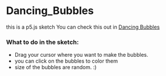 # Dancing_Bubbles
this is a p5.js sketch
You can check this out in [Dancing Bubbles](https://paatni22.github.io/Dancing_Bubbles/)
### What to do in the sketch:
- Drag your cursor where you want to make the bubbles.
- you can click on the bubbles to color them
- size of the bubbles are random.
:)
